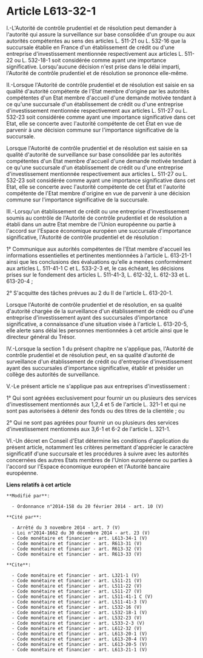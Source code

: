 # Article L613-32-1

I.-L'Autorité de contrôle prudentiel et de résolution peut demander à l'autorité qui assure la surveillance sur base
consolidée d'un groupe ou aux autorités compétentes au sens des articles L. 511-21 ou L. 532-16 que la succursale établie en
France d'un établissement de crédit ou d'une entreprise d'investissement mentionnée respectivement aux articles L. 511-22 ou
L. 532-18-1 soit considérée comme ayant une importance significative. Lorsqu'aucune décision n'est prise dans le délai
imparti, l'Autorité de contrôle prudentiel et de résolution se prononce elle-même. 

II.-Lorsque l'Autorité de contrôle prudentiel et de résolution est saisie en sa qualité d'autorité compétente de l'Etat
membre d'origine par les autorités compétentes d'un Etat membre d'accueil d'une demande motivée tendant à ce qu'une
succursale d'un établissement de crédit ou d'une entreprise d'investissement mentionnée respectivement aux articles L. 511-27
ou L. 532-23 soit considérée comme ayant une importance significative dans cet Etat, elle se concerte avec l'autorité
compétente de cet Etat en vue de parvenir à une décision commune sur l'importance significative de la succursale. 

Lorsque l'Autorité de contrôle prudentiel et de résolution est saisie en sa qualité d'autorité de surveillance sur base
consolidée par les autorités compétentes d'un Etat membre d'accueil d'une demande motivée tendant à ce qu'une succursale d'un
établissement de crédit ou d'une entreprise d'investissement mentionnée respectivement aux articles L. 511-27 ou L. 532-23
soit considérée comme ayant une importance significative dans cet Etat, elle se concerte avec l'autorité compétente de cet
Etat et l'autorité compétente de l'Etat membre d'origine en vue de parvenir à une décision commune sur l'importance
significative de la succursale. 

III.-Lorsqu'un établissement de crédit ou une entreprise d'investissement soumis au contrôle de l'Autorité de contrôle
prudentiel et de résolution a établi dans un autre Etat membre de l'Union européenne ou partie à l'accord sur l'Espace
économique européen une succursale d'importance significative, l'Autorité de contrôle prudentiel et de résolution : 

1° Communique aux autorités compétentes de l'Etat membre d'accueil les informations essentielles et pertinentes mentionnées à
l'article L. 613-21-1 ainsi que les conclusions des évaluations qu'elle a menées conformément aux articles L. 511-41-1 C et
L. 533-2-3 et, le cas échéant, les décisions prises sur le fondement des articles L. 511-41-3, L. 612-32, L. 612-33 et L.
613-20-4 ; 

2° S'acquitte des tâches prévues au 2 du II de l'article L. 613-20-1. 

Lorsque l'Autorité de contrôle prudentiel et de résolution, en sa qualité d'autorité chargée de la surveillance d'un
établissement de crédit ou d'une entreprise d'investissement ayant des succursales d'importance significative, a connaissance
d'une situation visée à l'article L. 613-20-5, elle alerte sans délai les personnes mentionnées à cet article ainsi que le
directeur général du Trésor. 

IV.-Lorsque la section 1 du présent chapitre ne s'applique pas, l'Autorité de contrôle prudentiel et de résolution peut, en
sa qualité d'autorité de surveillance d'un établissement de crédit ou d'entreprise d'investissement ayant des succursales
d'importance significative, établir et présider un collège des autorités de surveillance. 

V.-Le présent article ne s'applique pas aux entreprises d'investissement : 

1° Qui sont agréées exclusivement pour fournir un ou plusieurs des services d'investissement mentionnés aux 1,2,4 et 5 de
l'article L. 321-1 et qui ne sont pas autorisées à détenir des fonds ou des titres de la clientèle ; ou 

2° Qui ne sont pas agréées pour fournir un ou plusieurs des services d'investissement mentionnés aux 3,6-1 et 6-2 de
l'article L. 321-1. 

VI.-Un décret en Conseil d'Etat détermine les conditions d'application du présent article, notamment les critères permettant
d'apprécier le caractère significatif d'une succursale et les procédures à suivre avec les autorités concernées des autres
Etats membres de l'Union européenne ou parties à l'accord sur l'Espace économique européen et l'Autorité bancaire européenne.

**Liens relatifs à cet article**

	**Modifié par**:

	  - Ordonnance n°2014-158 du 20 février 2014 - art. 10 (V)

	**Cité par**:

	  - Arrêté du 3 novembre 2014 - art. 7 (V)
	  - Loi n°2014-1662 du 30 décembre 2014 - art. 23 (V)
	  - Code monétaire et financier - art. L613-34-1 (V)
	  - Code monétaire et financier - art. R613-31 (V)
	  - Code monétaire et financier - art. R613-32 (V)
	  - Code monétaire et financier - art. R613-33 (V)

	**Cite**:

	  - Code monétaire et financier - art. L321-1 (V)
	  - Code monétaire et financier - art. L511-21 (V)
	  - Code monétaire et financier - art. L511-22 (V)
	  - Code monétaire et financier - art. L511-27 (V)
	  - Code monétaire et financier - art. L511-41-1 C (V)
	  - Code monétaire et financier - art. L511-41-3 (V)
	  - Code monétaire et financier - art. L532-16 (V)
	  - Code monétaire et financier - art. L532-18-1 (V)
	  - Code monétaire et financier - art. L532-23 (V)
	  - Code monétaire et financier - art. L533-2-3 (V)
	  - Code monétaire et financier - art. L612-32 (V)
	  - Code monétaire et financier - art. L613-20-1 (V)
	  - Code monétaire et financier - art. L613-20-4 (V)
	  - Code monétaire et financier - art. L613-20-5 (V)
	  - Code monétaire et financier - art. L613-21-1 (V)
